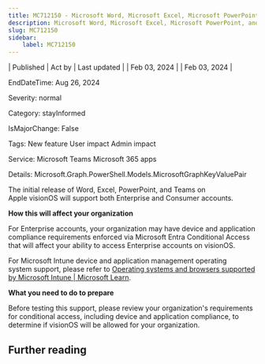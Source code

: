 ```yaml
---
title: MC712150 - Microsoft Word, Microsoft Excel, Microsoft PowerPoint, and Microsoft Teams on Apple visionOS
description: Microsoft Word, Microsoft Excel, Microsoft PowerPoint, and Microsoft Teams on Apple visionOS
slug: MC712150
sidebar:
    label: MC712150
---
```



| Published | Act by | Last updated |
| Feb 03, 2024 |  | Feb 03, 2024 |

EndDateTime: Aug 26, 2024

Severity: normal

Category: stayInformed

IsMajorChange: False

Tags: New feature User impact Admin impact

Service: Microsoft Teams Microsoft 365 apps

Details: Microsoft.Graph.PowerShell.Models.MicrosoftGraphKeyValuePair

<p style="">The initial release of Word, Excel, PowerPoint, and Teams on Apple&nbsp;visionOS will support both Enterprise and Consumer accounts.</p><p><b>How this will affect your organization</b></p><p>For Enterprise accounts, your organization may have device and application compliance requirements enforced via Microsoft Entra Conditional Access that will affect your ability to access Enterprise accounts on visionOS.</p><p>For Microsoft Intune device and application management operating system&nbsp;support, please refer to&nbsp;<a href="https://learn.microsoft.com/mem/intune/fundamentals/supported-devices-browsers" target="_blank">Operating systems and browsers supported by Microsoft Intune | Microsoft Learn</a>.&nbsp;</p><p><b>What you need to do to prepare</b></p><p>Before testing this support, please review your organization's requirements for conditional access, including device and application compliance, to determine if visionOS will be allowed for your organization.</p>

## Further reading
